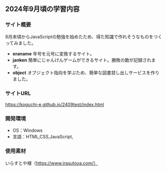 ## 2024年9月頃の学習内容

### サイト概要
8月末頃からJavaScriptの勉強を始めたため、得た知識で作れそうなものをつくってみました。

- **eraname** 年号を元号に変換するサイト。
- **janken** 簡単にじゃんけんゲームができるサイト。勝敗の数が記録されます。
- **object** オブジェクト指向を学ぶため、簡単な図書貸し出しサービスを作りました。

### サイトURL
https://koguchi-e.github.io/2409test/index.html

### 開発環境
- OS：Windows
- 言語：HTML,CSS,JavaScript,

### 使用素材
いらすとや様（https://www.irasutoya.com/）

